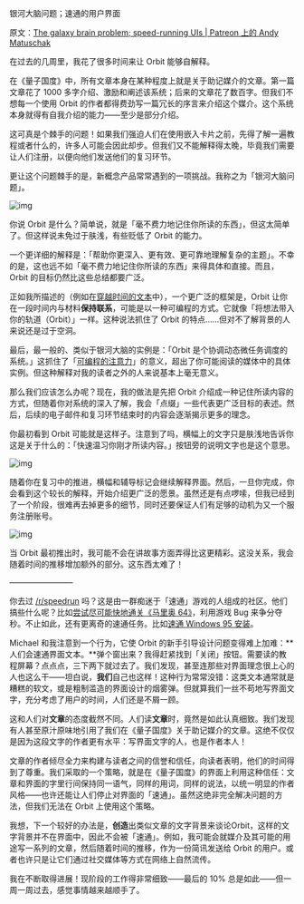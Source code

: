 银河大脑问题；速通的用户界面

原文：[The galaxy brain problem; speed-running UIs | Patreon 上的 Andy Matuschak](https://www.patreon.com/posts/galaxy-brain-uis-41516298)

在过去的几周里，我花了很多时间来让 Orbit 能够自解释。

在《量子国度》中，所有文章本身在某种程度上就是关于助记媒介的文章。第一篇文章花了 1000 多字介绍、激励和阐述该系统；后来的文章花了数百字。但我们不想每一个使用 Orbit 的作者都得费劲写一篇冗长的序言来介绍这个媒介。这个系统本身就得有自我介绍的能力——至少是部分介绍。

这可真是个棘手的问题！如果我们强迫人们在使用嵌入卡片之前，先得了解一遍教程或者什么的，许多人可能会因此却步。但我们又不能解释得太晚，毕竟我们需要让人们注册，以便向他们发送他们的复习环节。

更让这个问题棘手的是，新概念产品常常遇到的一项挑战。我称之为「银河大脑问题」。

![img](https://c10.patreonusercontent.com/4/patreon-media/p/post/41516298/d5da872127524f5199acbb8cac8e14b1/eyJwIjoxfQ%3D%3D/1.png?token-time=1646611200&token-hash=cQRuh0mu-AWpefi17slLjyOvD3-Eg-IGdXbXJok0UQA%3D)

你说 Orbit 是什么？简单说，就是「毫不费力地记住你所读的东西」，但这太简单了。但这样说未免过于肤浅，有些贬低了 Orbit 的能力。

一个更详细的解释是：「帮助你更深入、更有效、更可靠地理解复杂的主题」。不幸的是，这也远不如「毫不费力地记住你所读的东西」来得具体和直接。而且，Orbit 的目标仍然比这些总结都要广泛。

正如我所描述的（例如在[穿越时间的文本](https://numinous.productions/timeful/)中），一个更广泛的框架是，Orbit 让你在一段时间内与材料**保持联系**，可能是以一种可编程的方式。它就像「将想法带入你的轨道（Orbit）」一样。这种说法抓住了 Orbit 的特点......但对不了解背景的人来说还是过于空洞。

最后，最一般的、类似于银河大脑的实例是：「Orbit 是个协调动态微任务调度的系统。」这抓住了「[可编程的注意力](https://notes.andymatuschak.org/z2gqazXUkf9qyFjMQg4W3dw6yegnAJszvDywN)」的意义，超出了你可能阅读的媒体中的具体实例。但这种解释对我的读者之外的人来说基本上毫无意义。

那么我们应该怎么办呢？现在，我的做法是先把 Orbit 介绍成一种记住所读内容的方式，但随着你对系统的深入了解，我会「点缀」一些代表更广泛目标的表述。然后，后续的电子邮件和复习环节结束时的内容会逐渐揭示更多的理念。

你最初看到 Orbit 可能就是这样子。注意到了吗，横幅上的文字只是肤浅地告诉你这是关于什么的：「快速温习你刚才所读内容。」按钮旁的说明文字也是这个意思。

![img](https://c10.patreonusercontent.com/4/patreon-media/p/post/41516298/7e1adf9107cc467b8d1ab1611b00ed96/eyJyb3RhdGUiOjAsInciOjgyMH0%3D/1.png?token-time=1646611200&token-hash=nYalkJ_yig4a5PRJqCZ_4-XWc0pZ7nOukUcf1cjUC9Q%3D)

随着你在复习中的推进，横幅和辅导标记会继续解释界面。然后，一旦你完成，你会看到这个较长的解释，开始介绍更广泛的愿景。虽然还是有点啰嗦，但我已经到了一个阶段，很难再去掉更多的细节，同时还要保证人们有足够的动机为又一个服务注册账号。

![img](https://c10.patreonusercontent.com/4/patreon-media/p/post/41516298/b7f46db2cce94b73a1380548edf96611/eyJyb3RhdGUiOjAsInciOjgyMH0%3D/1.png?token-time=1646611200&token-hash=Oz_AAXRltnyctK4T7WEWG8K-jMfcfR2o7crquxS_-PM%3D)

当 Orbit 最初推出时，我可能不会在讲故事方面弄得比这更精彩。这没关系，我会随着时间的推移增加额外的部分。这东西太难了！

————————

你去过 [/r/speedrun](https://www.reddit.com/r/speedrun/) 吗？这是由一群痴迷于「速通」游戏的人组成的社区。他们搞些什么呢？比如[尝试尽可能快地通关《马里奥 64》](https://www.reddit.com/r/speedrun/comments/69czti/wr_super_mario_64_120_star_in_13957_by_cheese05/)，利用游戏 Bug 来争分夺秒。不止如此，还有更离奇的速通任务。比如[速通 Windows 95 安装](https://www.google.com/search?client=safari&rls=en&q=windows+95+speed+run&ie=UTF-8&oe=UTF-8)。

Michael 和我注意到一个行为，它使 Orbit 的新手引导设计问题变得难上加难：**人们会速通界面文本。**弹个窗出来？我得赶紧找到「关闭」按钮。需要读的教程屏幕？点点点，三下两下就过去了。我们发现，甚至连那些对界面理念很上心的人也这么干——坦白说，**我们**自己也这样！这种行为常常没错：这类文本通常就是糟糕的软文，或是粗制滥造的界面设计的烟雾弹。但就算我们一丝不苟地写界面文字，充分考虑了用户的时间，人们还是不屑一顾。

这和人们对**文章**的态度截然不同。人们读**文章**时，竟然是如此认真细致。我们发现有人甚至原汁原味地引用了我们在《量子国度》关于助记媒介的文章。这绝不仅仅是因为这段文字的作者更有水平：写界面文字的人，也是作者本人！

文章的作者倾尽全力来构建与读者之间的信誉和信任，向读者表明，他们的时间得到了尊重。我们采取的一个策略，就是在《量子国度》的界面上利用这种信任：文章和界面的字里行间保持同一语气，同样的用词，同样的说法，以统一明显的作者风格——也许还能让人们停止对界面的「速通」。虽然这绝非完全解决问题的方法，但我们无法在 Orbit 上使用这个策略。

我想，下一个较好的办法是，**创造**出类似文章的文字背景来谈论Orbit，这样的文字背景并不在界面中，因此不会被「速通」。例如，我可能会就媒介及其可能的用途写一系列的文章，然后随着时间的推移，作为一份简讯发送给 Orbit 的用户。或者也许只是让它们通过社交媒体等方式在网络上自然流传。

我在不断取得进展！现阶段的工作得非常细致——最后的 10% 总是如此——但一周一周过去，感觉事情越来越顺手了。